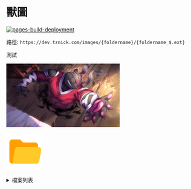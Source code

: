 ---
---
# 獸圖

[![pages-build-deployment](https://github.com/nickburrows/images/actions/workflows/pages/pages-build-deployment/badge.svg)](https://github.com/nickburrows/images/actions/workflows/pages/pages-build-deployment)

路徑: `https://dev.tznick.com/images/{foldername}/{foldername_$.ext}`

測試

![test](beek/beek_1.jpg)

![folder](img/folder.svg)

<!-- markdownlint-disable MD033 -->
<details><summary>檔案列表</summary>

- 📂 __docs__
  - 📂 __beek__
    - 📄 [beek\_1.jpg](beek/beek_1.jpg)
    - 📄 [beek\_2.jpg](beek/beek_2.jpg)
    - 📄 [beek\_3.jpg](beek/beek_3.jpg)
    - 📄 [beek\_4.jpg](beek/beek_4.jpg)
    - 📄 [beek\_5.jpg](beek/beek_5.jpg)
    - 📄 [beek\_6.jpg](beek/beek_6.jpg)
  - 📂 __car__
  - 📂 __furry__
    - 📄 [furry\_1.jpg](furry/furry_1.jpg)
    - 📄 [furry\_2.jpg](furry/furry_2.jpg)
  - 📂 __furry\_shota__
    - 📄 [furry\_shota\_1.jpg](furry_shota/furry_shota_1.jpg)
    - 📄 [furry\_shota\_10.jpg](furry_shota/furry_shota_10.jpg)
    - 📄 [furry\_shota\_11.jpg](furry_shota/furry_shota_11.jpg)
    - 📄 [furry\_shota\_12.jpg](furry_shota/furry_shota_12.jpg)
    - 📄 [furry\_shota\_13.jpg](furry_shota/furry_shota_13.jpg)
    - 📄 [furry\_shota\_14.jpg](furry_shota/furry_shota_14.jpg)
    - 📄 [furry\_shota\_15.jpg](furry_shota/furry_shota_15.jpg)
    - 📄 [furry\_shota\_16.jpg](furry_shota/furry_shota_16.jpg)
    - 📄 [furry\_shota\_17.jpg](furry_shota/furry_shota_17.jpg)
    - 📄 [furry\_shota\_18.jpg](furry_shota/furry_shota_18.jpg)
    - 📄 [furry\_shota\_19.jpg](furry_shota/furry_shota_19.jpg)
    - 📄 [furry\_shota\_2.jpg](furry_shota/furry_shota_2.jpg)
    - 📄 [furry\_shota\_20.jpg](furry_shota/furry_shota_20.jpg)
    - 📄 [furry\_shota\_21.jpg](furry_shota/furry_shota_21.jpg)
    - 📄 [furry\_shota\_22.jpg](furry_shota/furry_shota_22.jpg)
    - 📄 [furry\_shota\_23.jpg](furry_shota/furry_shota_23.jpg)
    - 📄 [furry\_shota\_24.jpg](furry_shota/furry_shota_24.jpg)
    - 📄 [furry\_shota\_3.jpg](furry_shota/furry_shota_3.jpg)
    - 📄 [furry\_shota\_4.jpg](furry_shota/furry_shota_4.jpg)
    - 📄 [furry\_shota\_5.jpg](furry_shota/furry_shota_5.jpg)
    - 📄 [furry\_shota\_6.jpg](furry_shota/furry_shota_6.jpg)
    - 📄 [furry\_shota\_7.jpg](furry_shota/furry_shota_7.jpg)
    - 📄 [furry\_shota\_8.jpg](furry_shota/furry_shota_8.jpg)
    - 📄 [furry\_shota\_9.jpg](furry_shota/furry_shota_9.jpg)
  - 📂 __game__
  - 📂 __gyee__
    - 📄 [gyee\_1.jpg](gyee/gyee_1.jpg)
    - 📄 [gyee\_2.jpg](gyee/gyee_2.jpg)
  - 📄 [index.md](index.md)
  - 📂 __kc__
    - 📄 [kc\_1.jpg](kc/kc_1.jpg)
    - 📄 [kc\_10.jpg](kc/kc_10.jpg)
    - 📄 [kc\_11.jpg](kc/kc_11.jpg)
    - 📄 [kc\_12.jpg](kc/kc_12.jpg)
    - 📄 [kc\_13.jpg](kc/kc_13.jpg)
    - 📄 [kc\_14.jpg](kc/kc_14.jpg)
    - 📄 [kc\_15.jpg](kc/kc_15.jpg)
    - 📄 [kc\_16.jpg](kc/kc_16.jpg)
    - 📄 [kc\_17.jpg](kc/kc_17.jpg)
    - 📄 [kc\_18.jpg](kc/kc_18.jpg)
    - 📄 [kc\_19.jpg](kc/kc_19.jpg)
    - 📄 [kc\_2.jpg](kc/kc_2.jpg)
    - 📄 [kc\_20.jpg](kc/kc_20.jpg)
    - 📄 [kc\_21.jpg](kc/kc_21.jpg)
    - 📄 [kc\_22.jpg](kc/kc_22.jpg)
    - 📄 [kc\_23.jpg](kc/kc_23.jpg)
    - 📄 [kc\_24.jpg](kc/kc_24.jpg)
    - 📄 [kc\_25.jpg](kc/kc_25.jpg)
    - 📄 [kc\_26.jpg](kc/kc_26.jpg)
    - 📄 [kc\_27.jpg](kc/kc_27.jpg)
    - 📄 [kc\_28.jpg](kc/kc_28.jpg)
    - 📄 [kc\_29.jpg](kc/kc_29.jpg)
    - 📄 [kc\_3.jpg](kc/kc_3.jpg)
    - 📄 [kc\_30.jpg](kc/kc_30.jpg)
    - 📄 [kc\_31.jpg](kc/kc_31.jpg)
    - 📄 [kc\_32.jpg](kc/kc_32.jpg)
    - 📄 [kc\_33.jpg](kc/kc_33.jpg)
    - 📄 [kc\_34.jpg](kc/kc_34.jpg)
    - 📄 [kc\_35.jpg](kc/kc_35.jpg)
    - 📄 [kc\_36.jpg](kc/kc_36.jpg)
    - 📄 [kc\_37.jpg](kc/kc_37.jpg)
    - 📄 [kc\_38.jpg](kc/kc_38.jpg)
    - 📄 [kc\_39.jpg](kc/kc_39.jpg)
    - 📄 [kc\_4.jpg](kc/kc_4.jpg)
    - 📄 [kc\_40.jpg](kc/kc_40.jpg)
    - 📄 [kc\_41.jpg](kc/kc_41.jpg)
    - 📄 [kc\_42.jpg](kc/kc_42.jpg)
    - 📄 [kc\_43.jpg](kc/kc_43.jpg)
    - 📄 [kc\_44.jpg](kc/kc_44.jpg)
    - 📄 [kc\_45.jpg](kc/kc_45.jpg)
    - 📄 [kc\_46.jpg](kc/kc_46.jpg)
    - 📄 [kc\_5.jpg](kc/kc_5.jpg)
    - 📄 [kc\_6.jpg](kc/kc_6.jpg)
    - 📄 [kc\_7.jpg](kc/kc_7.jpg)
    - 📄 [kc\_8.jpg](kc/kc_8.jpg)
    - 📄 [kc\_9.jpg](kc/kc_9.jpg)
  - 📂 __kevin__
    - 📄 [kevin\_1.jpeg](kevin/kevin_1.jpeg)
    - 📄 [kevin\_10.jpeg](kevin/kevin_10.jpeg)
    - 📄 [kevin\_100.jpeg](kevin/kevin_100.jpeg)
    - 📄 [kevin\_101.jpeg](kevin/kevin_101.jpeg)
    - 📄 [kevin\_102.jpeg](kevin/kevin_102.jpeg)
    - 📄 [kevin\_103.jpeg](kevin/kevin_103.jpeg)
    - 📄 [kevin\_104.jpeg](kevin/kevin_104.jpeg)
    - 📄 [kevin\_105.jpeg](kevin/kevin_105.jpeg)
    - 📄 [kevin\_106.jpeg](kevin/kevin_106.jpeg)
    - 📄 [kevin\_107.jpeg](kevin/kevin_107.jpeg)
    - 📄 [kevin\_108.jpeg](kevin/kevin_108.jpeg)
    - 📄 [kevin\_109.jpeg](kevin/kevin_109.jpeg)
    - 📄 [kevin\_11.jpeg](kevin/kevin_11.jpeg)
    - 📄 [kevin\_110.jpeg](kevin/kevin_110.jpeg)
    - 📄 [kevin\_111.jpeg](kevin/kevin_111.jpeg)
    - 📄 [kevin\_112.jpeg](kevin/kevin_112.jpeg)
    - 📄 [kevin\_113.jpeg](kevin/kevin_113.jpeg)
    - 📄 [kevin\_114.jpeg](kevin/kevin_114.jpeg)
    - 📄 [kevin\_115.jpeg](kevin/kevin_115.jpeg)
    - 📄 [kevin\_116.jpeg](kevin/kevin_116.jpeg)
    - 📄 [kevin\_117.jpeg](kevin/kevin_117.jpeg)
    - 📄 [kevin\_118.jpeg](kevin/kevin_118.jpeg)
    - 📄 [kevin\_119.jpeg](kevin/kevin_119.jpeg)
    - 📄 [kevin\_12.jpeg](kevin/kevin_12.jpeg)
    - 📄 [kevin\_120.jpeg](kevin/kevin_120.jpeg)
    - 📄 [kevin\_121.jpeg](kevin/kevin_121.jpeg)
    - 📄 [kevin\_122.jpeg](kevin/kevin_122.jpeg)
    - 📄 [kevin\_123.jpeg](kevin/kevin_123.jpeg)
    - 📄 [kevin\_124.jpeg](kevin/kevin_124.jpeg)
    - 📄 [kevin\_125.jpeg](kevin/kevin_125.jpeg)
    - 📄 [kevin\_126.jpeg](kevin/kevin_126.jpeg)
    - 📄 [kevin\_127.jpeg](kevin/kevin_127.jpeg)
    - 📄 [kevin\_128.jpeg](kevin/kevin_128.jpeg)
    - 📄 [kevin\_129.jpeg](kevin/kevin_129.jpeg)
    - 📄 [kevin\_13.jpeg](kevin/kevin_13.jpeg)
    - 📄 [kevin\_130.jpeg](kevin/kevin_130.jpeg)
    - 📄 [kevin\_131.jpeg](kevin/kevin_131.jpeg)
    - 📄 [kevin\_132.png](kevin/kevin_132.png)
    - 📄 [kevin\_133.png](kevin/kevin_133.png)
    - 📄 [kevin\_134.png](kevin/kevin_134.png)
    - 📄 [kevin\_135.png](kevin/kevin_135.png)
    - 📄 [kevin\_136.jpeg](kevin/kevin_136.jpeg)
    - 📄 [kevin\_137.jpeg](kevin/kevin_137.jpeg)
    - 📄 [kevin\_138.jpeg](kevin/kevin_138.jpeg)
    - 📄 [kevin\_139.jpeg](kevin/kevin_139.jpeg)
    - 📄 [kevin\_14.jpeg](kevin/kevin_14.jpeg)
    - 📄 [kevin\_140.jpeg](kevin/kevin_140.jpeg)
    - 📄 [kevin\_141.jpeg](kevin/kevin_141.jpeg)
    - 📄 [kevin\_142.jpeg](kevin/kevin_142.jpeg)
    - 📄 [kevin\_143.jpeg](kevin/kevin_143.jpeg)
    - 📄 [kevin\_144.jpeg](kevin/kevin_144.jpeg)
    - 📄 [kevin\_145.jpeg](kevin/kevin_145.jpeg)
    - 📄 [kevin\_146.jpeg](kevin/kevin_146.jpeg)
    - 📄 [kevin\_147.jpeg](kevin/kevin_147.jpeg)
    - 📄 [kevin\_148.jpeg](kevin/kevin_148.jpeg)
    - 📄 [kevin\_149.jpeg](kevin/kevin_149.jpeg)
    - 📄 [kevin\_15.jpeg](kevin/kevin_15.jpeg)
    - 📄 [kevin\_150.jpeg](kevin/kevin_150.jpeg)
    - 📄 [kevin\_151.jpeg](kevin/kevin_151.jpeg)
    - 📄 [kevin\_152.jpeg](kevin/kevin_152.jpeg)
    - 📄 [kevin\_153.jpeg](kevin/kevin_153.jpeg)
    - 📄 [kevin\_154.jpeg](kevin/kevin_154.jpeg)
    - 📄 [kevin\_155.jpeg](kevin/kevin_155.jpeg)
    - 📄 [kevin\_156.jpeg](kevin/kevin_156.jpeg)
    - 📄 [kevin\_157.jpeg](kevin/kevin_157.jpeg)
    - 📄 [kevin\_158.jpeg](kevin/kevin_158.jpeg)
    - 📄 [kevin\_159.jpeg](kevin/kevin_159.jpeg)
    - 📄 [kevin\_16.jpeg](kevin/kevin_16.jpeg)
    - 📄 [kevin\_160.jpeg](kevin/kevin_160.jpeg)
    - 📄 [kevin\_161.jpeg](kevin/kevin_161.jpeg)
    - 📄 [kevin\_162.jpeg](kevin/kevin_162.jpeg)
    - 📄 [kevin\_163.gif](kevin/kevin_163.gif)
    - 📄 [kevin\_164.jpeg](kevin/kevin_164.jpeg)
    - 📄 [kevin\_165.jpeg](kevin/kevin_165.jpeg)
    - 📄 [kevin\_166.jpeg](kevin/kevin_166.jpeg)
    - 📄 [kevin\_167.jpeg](kevin/kevin_167.jpeg)
    - 📄 [kevin\_168.jpeg](kevin/kevin_168.jpeg)
    - 📄 [kevin\_169.jpeg](kevin/kevin_169.jpeg)
    - 📄 [kevin\_17.jpeg](kevin/kevin_17.jpeg)
    - 📄 [kevin\_170.jpeg](kevin/kevin_170.jpeg)
    - 📄 [kevin\_171.jpeg](kevin/kevin_171.jpeg)
    - 📄 [kevin\_172.jpeg](kevin/kevin_172.jpeg)
    - 📄 [kevin\_173.jpeg](kevin/kevin_173.jpeg)
    - 📄 [kevin\_174.jpeg](kevin/kevin_174.jpeg)
    - 📄 [kevin\_175.jpeg](kevin/kevin_175.jpeg)
    - 📄 [kevin\_176.jpeg](kevin/kevin_176.jpeg)
    - 📄 [kevin\_177.jpeg](kevin/kevin_177.jpeg)
    - 📄 [kevin\_178.png](kevin/kevin_178.png)
    - 📄 [kevin\_179.jpeg](kevin/kevin_179.jpeg)
    - 📄 [kevin\_18.jpeg](kevin/kevin_18.jpeg)
    - 📄 [kevin\_180.jpeg](kevin/kevin_180.jpeg)
    - 📄 [kevin\_181.jpeg](kevin/kevin_181.jpeg)
    - 📄 [kevin\_182.jpeg](kevin/kevin_182.jpeg)
    - 📄 [kevin\_183.jpeg](kevin/kevin_183.jpeg)
    - 📄 [kevin\_184.jpeg](kevin/kevin_184.jpeg)
    - 📄 [kevin\_185.jpeg](kevin/kevin_185.jpeg)
    - 📄 [kevin\_19.jpeg](kevin/kevin_19.jpeg)
    - 📄 [kevin\_2.jpeg](kevin/kevin_2.jpeg)
    - 📄 [kevin\_20.jpeg](kevin/kevin_20.jpeg)
    - 📄 [kevin\_21.jpeg](kevin/kevin_21.jpeg)
    - 📄 [kevin\_22.jpeg](kevin/kevin_22.jpeg)
    - 📄 [kevin\_23.jpeg](kevin/kevin_23.jpeg)
    - 📄 [kevin\_24.jpeg](kevin/kevin_24.jpeg)
    - 📄 [kevin\_25.jpeg](kevin/kevin_25.jpeg)
    - 📄 [kevin\_26.jpeg](kevin/kevin_26.jpeg)
    - 📄 [kevin\_27.jpeg](kevin/kevin_27.jpeg)
    - 📄 [kevin\_28.jpeg](kevin/kevin_28.jpeg)
    - 📄 [kevin\_29.jpeg](kevin/kevin_29.jpeg)
    - 📄 [kevin\_3.jpeg](kevin/kevin_3.jpeg)
    - 📄 [kevin\_30.jpeg](kevin/kevin_30.jpeg)
    - 📄 [kevin\_31.jpeg](kevin/kevin_31.jpeg)
    - 📄 [kevin\_32.jpeg](kevin/kevin_32.jpeg)
    - 📄 [kevin\_33.jpeg](kevin/kevin_33.jpeg)
    - 📄 [kevin\_34.jpeg](kevin/kevin_34.jpeg)
    - 📄 [kevin\_35.jpeg](kevin/kevin_35.jpeg)
    - 📄 [kevin\_36.jpeg](kevin/kevin_36.jpeg)
    - 📄 [kevin\_37.jpeg](kevin/kevin_37.jpeg)
    - 📄 [kevin\_38.jpeg](kevin/kevin_38.jpeg)
    - 📄 [kevin\_39.jpeg](kevin/kevin_39.jpeg)
    - 📄 [kevin\_4.jpeg](kevin/kevin_4.jpeg)
    - 📄 [kevin\_40.jpeg](kevin/kevin_40.jpeg)
    - 📄 [kevin\_41.jpeg](kevin/kevin_41.jpeg)
    - 📄 [kevin\_42.jpeg](kevin/kevin_42.jpeg)
    - 📄 [kevin\_43.jpeg](kevin/kevin_43.jpeg)
    - 📄 [kevin\_44.jpeg](kevin/kevin_44.jpeg)
    - 📄 [kevin\_45.jpeg](kevin/kevin_45.jpeg)
    - 📄 [kevin\_46.jpeg](kevin/kevin_46.jpeg)
    - 📄 [kevin\_47.jpeg](kevin/kevin_47.jpeg)
    - 📄 [kevin\_48.jpeg](kevin/kevin_48.jpeg)
    - 📄 [kevin\_49.jpeg](kevin/kevin_49.jpeg)
    - 📄 [kevin\_5.jpeg](kevin/kevin_5.jpeg)
    - 📄 [kevin\_50.jpeg](kevin/kevin_50.jpeg)
    - 📄 [kevin\_51.jpeg](kevin/kevin_51.jpeg)
    - 📄 [kevin\_52.jpeg](kevin/kevin_52.jpeg)
    - 📄 [kevin\_53.jpeg](kevin/kevin_53.jpeg)
    - 📄 [kevin\_54.jpeg](kevin/kevin_54.jpeg)
    - 📄 [kevin\_55.jpeg](kevin/kevin_55.jpeg)
    - 📄 [kevin\_56.jpeg](kevin/kevin_56.jpeg)
    - 📄 [kevin\_57.jpeg](kevin/kevin_57.jpeg)
    - 📄 [kevin\_58.jpeg](kevin/kevin_58.jpeg)
    - 📄 [kevin\_59.jpeg](kevin/kevin_59.jpeg)
    - 📄 [kevin\_6.jpeg](kevin/kevin_6.jpeg)
    - 📄 [kevin\_60.jpeg](kevin/kevin_60.jpeg)
    - 📄 [kevin\_61.jpeg](kevin/kevin_61.jpeg)
    - 📄 [kevin\_62.jpeg](kevin/kevin_62.jpeg)
    - 📄 [kevin\_63.jpeg](kevin/kevin_63.jpeg)
    - 📄 [kevin\_64.jpeg](kevin/kevin_64.jpeg)
    - 📄 [kevin\_65.jpeg](kevin/kevin_65.jpeg)
    - 📄 [kevin\_66.jpeg](kevin/kevin_66.jpeg)
    - 📄 [kevin\_67.jpeg](kevin/kevin_67.jpeg)
    - 📄 [kevin\_68.jpeg](kevin/kevin_68.jpeg)
    - 📄 [kevin\_69.jpeg](kevin/kevin_69.jpeg)
    - 📄 [kevin\_7.jpeg](kevin/kevin_7.jpeg)
    - 📄 [kevin\_70.jpeg](kevin/kevin_70.jpeg)
    - 📄 [kevin\_71.jpeg](kevin/kevin_71.jpeg)
    - 📄 [kevin\_72.jpeg](kevin/kevin_72.jpeg)
    - 📄 [kevin\_73.jpeg](kevin/kevin_73.jpeg)
    - 📄 [kevin\_74.jpeg](kevin/kevin_74.jpeg)
    - 📄 [kevin\_75.jpeg](kevin/kevin_75.jpeg)
    - 📄 [kevin\_76.jpeg](kevin/kevin_76.jpeg)
    - 📄 [kevin\_77.jpeg](kevin/kevin_77.jpeg)
    - 📄 [kevin\_78.jpeg](kevin/kevin_78.jpeg)
    - 📄 [kevin\_79.jpeg](kevin/kevin_79.jpeg)
    - 📄 [kevin\_8.jpeg](kevin/kevin_8.jpeg)
    - 📄 [kevin\_80.jpeg](kevin/kevin_80.jpeg)
    - 📄 [kevin\_81.jpeg](kevin/kevin_81.jpeg)
    - 📄 [kevin\_82.jpeg](kevin/kevin_82.jpeg)
    - 📄 [kevin\_83.jpeg](kevin/kevin_83.jpeg)
    - 📄 [kevin\_84.jpeg](kevin/kevin_84.jpeg)
    - 📄 [kevin\_85.jpeg](kevin/kevin_85.jpeg)
    - 📄 [kevin\_86.jpeg](kevin/kevin_86.jpeg)
    - 📄 [kevin\_87.jpeg](kevin/kevin_87.jpeg)
    - 📄 [kevin\_88.jpeg](kevin/kevin_88.jpeg)
    - 📄 [kevin\_89.jpeg](kevin/kevin_89.jpeg)
    - 📄 [kevin\_9.jpeg](kevin/kevin_9.jpeg)
    - 📄 [kevin\_90.jpeg](kevin/kevin_90.jpeg)
    - 📄 [kevin\_91.jpeg](kevin/kevin_91.jpeg)
    - 📄 [kevin\_92.jpeg](kevin/kevin_92.jpeg)
    - 📄 [kevin\_93.jpeg](kevin/kevin_93.jpeg)
    - 📄 [kevin\_94.jpeg](kevin/kevin_94.jpeg)
    - 📄 [kevin\_95.jpeg](kevin/kevin_95.jpeg)
    - 📄 [kevin\_96.jpeg](kevin/kevin_96.jpeg)
    - 📄 [kevin\_97.jpeg](kevin/kevin_97.jpeg)
    - 📄 [kevin\_98.jpeg](kevin/kevin_98.jpeg)
    - 📄 [kevin\_99.jpeg](kevin/kevin_99.jpeg)
  - 📂 __kimono__
    - 📄 [kimono\_1.jpg](kimono/kimono_1.jpg)
    - 📄 [kimono\_2.jpg](kimono/kimono_2.jpg)
    - 📄 [kimono\_3.jpg](kimono/kimono_3.jpg)
    - 📄 [kimono\_4.jpg](kimono/kimono_4.jpg)
  - 📂 __kulau__
    - 📄 [kulau\_1.jpg](kulau/kulau_1.jpg)
    - 📄 [kulau\_2.png](kulau/kulau_2.png)
    - 📄 [kulau\_3.jpg](kulau/kulau_3.jpg)
    - 📄 [kulau\_4.jpg](kulau/kulau_4.jpg)
  - 📂 __lagoon__
    - 📄 [lagoon\_1.jpg](lagoon/lagoon_1.jpg)
    - 📄 [lagoon\_10.jpg](lagoon/lagoon_10.jpg)
    - 📄 [lagoon\_11.jpg](lagoon/lagoon_11.jpg)
    - 📄 [lagoon\_12.jpg](lagoon/lagoon_12.jpg)
    - 📄 [lagoon\_13.jpg](lagoon/lagoon_13.jpg)
    - 📄 [lagoon\_14.jpg](lagoon/lagoon_14.jpg)
    - 📄 [lagoon\_15.jpg](lagoon/lagoon_15.jpg)
    - 📄 [lagoon\_16.jpg](lagoon/lagoon_16.jpg)
    - 📄 [lagoon\_17.jpg](lagoon/lagoon_17.jpg)
    - 📄 [lagoon\_2.jpg](lagoon/lagoon_2.jpg)
    - 📄 [lagoon\_3.jpg](lagoon/lagoon_3.jpg)
    - 📄 [lagoon\_4.jpg](lagoon/lagoon_4.jpg)
    - 📄 [lagoon\_5.jpg](lagoon/lagoon_5.jpg)
    - 📄 [lagoon\_6.jpg](lagoon/lagoon_6.jpg)
    - 📄 [lagoon\_7.jpg](lagoon/lagoon_7.jpg)
    - 📄 [lagoon\_8.jpg](lagoon/lagoon_8.jpg)
    - 📄 [lagoon\_9.jpg](lagoon/lagoon_9.jpg)
  - 📂 __lin\_hu__
    - 📄 [lin\_hu\_1.jpg](lin_hu/lin_hu_1.jpg)
    - 📄 [lin\_hu\_10.jpg](lin_hu/lin_hu_10.jpg)
    - 📄 [lin\_hu\_11.jpg](lin_hu/lin_hu_11.jpg)
    - 📄 [lin\_hu\_2.jpg](lin_hu/lin_hu_2.jpg)
    - 📄 [lin\_hu\_3.jpg](lin_hu/lin_hu_3.jpg)
    - 📄 [lin\_hu\_4.jpg](lin_hu/lin_hu_4.jpg)
    - 📄 [lin\_hu\_5.jpg](lin_hu/lin_hu_5.jpg)
    - 📄 [lin\_hu\_6.jpg](lin_hu/lin_hu_6.jpg)
    - 📄 [lin\_hu\_7.jpg](lin_hu/lin_hu_7.jpg)
    - 📄 [lin\_hu\_8.jpg](lin_hu/lin_hu_8.jpg)
    - 📄 [lin\_hu\_9.jpg](lin_hu/lin_hu_9.jpg)
  - 📄 [list.md](list.md)
  - 📂 __pokemon__
    - 📄 [pokemon\_1.jpg](pokemon/pokemon_1.jpg)
    - 📄 [pokemon\_10.jpg](pokemon/pokemon_10.jpg)
    - 📄 [pokemon\_11.jpg](pokemon/pokemon_11.jpg)
    - 📄 [pokemon\_12.jpg](pokemon/pokemon_12.jpg)
    - 📄 [pokemon\_13.jpg](pokemon/pokemon_13.jpg)
    - 📄 [pokemon\_14.png](pokemon/pokemon_14.png)
    - 📄 [pokemon\_2.jpg](pokemon/pokemon_2.jpg)
    - 📄 [pokemon\_3.jpg](pokemon/pokemon_3.jpg)
    - 📄 [pokemon\_4.jpg](pokemon/pokemon_4.jpg)
    - 📄 [pokemon\_5.jpg](pokemon/pokemon_5.jpg)
    - 📄 [pokemon\_6.jpg](pokemon/pokemon_6.jpg)
    - 📄 [pokemon\_7.jpg](pokemon/pokemon_7.jpg)
    - 📄 [pokemon\_8.jpg](pokemon/pokemon_8.jpg)
    - 📄 [pokemon\_9.jpg](pokemon/pokemon_9.jpg)
  - 📂 __sdo__
    - 📄 [sdo\_1.jpg](sdo/sdo_1.jpg)
    - 📄 [sdo\_2.jpg](sdo/sdo_2.jpg)
    - 📄 [sdo\_3.jpg](sdo/sdo_3.jpg)
    - 📄 [sdo\_4.jpg](sdo/sdo_4.jpg)
    - 📄 [sdo\_5.jpg](sdo/sdo_5.jpg)
  - 📂 __shuchi__
    - 📄 [shuchi\_1.jpg](shuchi/shuchi_1.jpg)
    - 📄 [shuchi\_2.jpg](shuchi/shuchi_2.jpg)
    - 📄 [shuchi\_3.jpg](shuchi/shuchi_3.jpg)
    - 📄 [shuchi\_4.png](shuchi/shuchi_4.png)
    - 📄 [shuchi\_5.png](shuchi/shuchi_5.png)
    - 📄 [shuchi\_6.png](shuchi/shuchi_6.png)
    - 📄 [shuchi\_7.jpg](shuchi/shuchi_7.jpg)
    - 📄 [shuchi\_8.jpg](shuchi/shuchi_8.jpg)
  - 📂 __sum__
    - 📄 [sum\_1.jpg](sum/sum_1.jpg)
    - 📄 [sum\_10.jpg](sum/sum_10.jpg)
    - 📄 [sum\_11.jpg](sum/sum_11.jpg)
    - 📄 [sum\_12.jpg](sum/sum_12.jpg)
    - 📄 [sum\_13.png](sum/sum_13.png)
    - 📄 [sum\_14.jpg](sum/sum_14.jpg)
    - 📄 [sum\_15.jpg](sum/sum_15.jpg)
    - 📄 [sum\_16.jpg](sum/sum_16.jpg)
    - 📄 [sum\_17.jpg](sum/sum_17.jpg)
    - 📄 [sum\_18.jpg](sum/sum_18.jpg)
    - 📄 [sum\_19.jpg](sum/sum_19.jpg)
    - 📄 [sum\_2.jpg](sum/sum_2.jpg)
    - 📄 [sum\_20.jpg](sum/sum_20.jpg)
    - 📄 [sum\_21.jpg](sum/sum_21.jpg)
    - 📄 [sum\_22.jpg](sum/sum_22.jpg)
    - 📄 [sum\_23.jpg](sum/sum_23.jpg)
    - 📄 [sum\_3.jpg](sum/sum_3.jpg)
    - 📄 [sum\_4.jpg](sum/sum_4.jpg)
    - 📄 [sum\_5.jpg](sum/sum_5.jpg)
    - 📄 [sum\_6.jpg](sum/sum_6.jpg)
    - 📄 [sum\_7.jpg](sum/sum_7.jpg)
    - 📄 [sum\_8.jpg](sum/sum_8.jpg)
    - 📄 [sum\_9.jpg](sum/sum_9.jpg)
  - 📂 __take__
    - 📄 [take\_1.jpg](take/take_1.jpg)
    - 📄 [take\_10.jpg](take/take_10.jpg)
    - 📄 [take\_11.jpg](take/take_11.jpg)
    - 📄 [take\_12.jpg](take/take_12.jpg)
    - 📄 [take\_13.png](take/take_13.png)
    - 📄 [take\_14.jpg](take/take_14.jpg)
    - 📄 [take\_15.jpg](take/take_15.jpg)
    - 📄 [take\_16.jpg](take/take_16.jpg)
    - 📄 [take\_17.jpg](take/take_17.jpg)
    - 📄 [take\_18.jpg](take/take_18.jpg)
    - 📄 [take\_19.jpg](take/take_19.jpg)
    - 📄 [take\_2.jpg](take/take_2.jpg)
    - 📄 [take\_20.jpg](take/take_20.jpg)
    - 📄 [take\_21.jpg](take/take_21.jpg)
    - 📄 [take\_22.jpg](take/take_22.jpg)
    - 📄 [take\_23.jpg](take/take_23.jpg)
    - 📄 [take\_24.png](take/take_24.png)
    - 📄 [take\_3.jpg](take/take_3.jpg)
    - 📄 [take\_4.jpg](take/take_4.jpg)
    - 📄 [take\_5.jpg](take/take_5.jpg)
    - 📄 [take\_6.jpg](take/take_6.jpg)
    - 📄 [take\_7.jpg](take/take_7.jpg)
    - 📄 [take\_8.jpg](take/take_8.jpg)
    - 📄 [take\_9.jpg](take/take_9.jpg)

</details>
